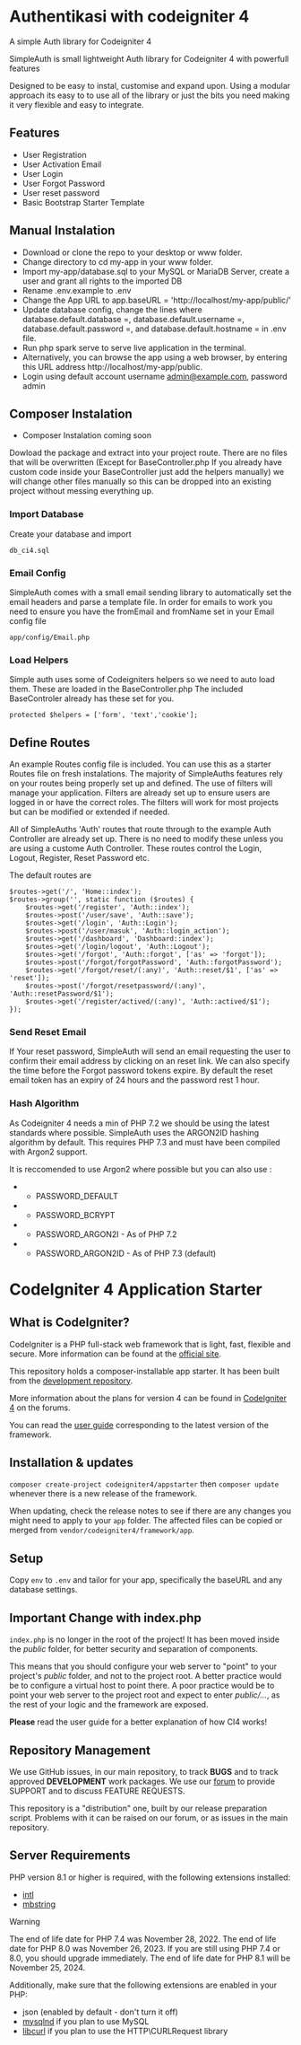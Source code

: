 # Authentikasi with codeigniter 4

A simple Auth library for Codeigniter 4

SimpleAuth is small lightweight Auth library for Codeigniter 4 with powerfull features

Designed to be easy to instal, customise and expand upon. Using a modular approach its easy to to use all of the library or just the bits you need making it very flexible and easy to integrate.

## Features

- User Registration
- User Activation Email
- User Login
- User Forgot Password
- User reset password
- Basic Bootstrap Starter Template

## Manual Instalation

- Download or clone the repo to your desktop or www folder.
- Change directory to cd my-app in your www folder.
- Import my-app/database.sql to your MySQL or MariaDB Server, create a user and grant all rights to the imported DB
- Rename .env.example to .env
- Change the App URL to app.baseURL = 'http://localhost/my-app/public/'
- Update database config, change the lines where database.default.database =, database.default.username =, database.default.password =, and database.default.hostname = in .env file.
- Run php spark serve to serve live application in the terminal.
- Alternatively, you can browse the app using a web browser, by entering this URL address http://localhost/my-app/public.
- Login using default account username admin@example.com, password admin

## Composer Instalation

- Composer Instalation coming soon

Dowload the package and extract into your project route. There are no files that will be overwritten (Except for BaseController.php If you already have custom code inside your BaseController just add the helpers manually) we will change other files manually so this can be dropped into an existing project without messing everything up.

### Import Database

Create your database and import

```
db_ci4.sql
```

### Email Config

SimpleAuth comes with a small email sending library to automatically set the email headers and parse a template file. In order for emails to work you need to ensure you have the fromEmail and fromName set in your Email config file

```
app/config/Email.php
```

### Load Helpers

Simple auth uses some of Codeigniters helpers so we need to auto load them. These are loaded in the BaseController.php The included BaseControler already has these set for you.

```
protected $helpers = ['form', 'text','cookie'];
```

## Define Routes

An example Routes config file is included. You can use this as a starter Routes file on fresh instalations. The majority of SimpleAuths features rely on your routes being properly set up and defined. The use of filters will manage your application. Filters are already set up to ensure users are logged in or have the correct roles. The filters will work for most projects but can be modified or extended if needed.

All of SimpleAuths 'Auth' routes that route through to the example Auth Controller are already set up. There is no need to modify these unless you are using a custome Auth Controller. These routes control the Login, Logout, Register, Reset Password etc.

The default routes are

```
$routes->get('/', 'Home::index');
$routes->group('', static function ($routes) {
    $routes->get('/register', 'Auth::index');
    $routes->post('/user/save', 'Auth::save');
    $routes->get('/login', 'Auth::Login');
    $routes->post('/user/masuk', 'Auth::login_action');
    $routes->get('/dashboard', 'Dashboard::index');
    $routes->get('/login/logout', 'Auth::Logout');
    $routes->get('/forgot', 'Auth::forgot', ['as' => 'forgot']);
    $routes->post('/forgot/forgotPassword', 'Auth::forgotPassword');
    $routes->get('/forgot/reset/(:any)', 'Auth::reset/$1', ['as' => 'reset']);
    $routes->post('/forgot/resetpassword/(:any)', 'Auth::resetPassword/$1');
    $routes->get('/register/actived/(:any)', 'Auth::actived/$1');
});
```

### Send Reset Email

If Your reset password, SimpleAuth will send an email requesting the user to confirm their email address by clicking on an reset link. We can also specify the time before the Forgot password tokens expire. By default the reset email token has an expiry of 24 hours and the password rest 1 hour.

### Hash Algorithm

As Codeigniter 4 needs a min of PHP 7.2 we should be using the latest standards where possible. SimpleAuth uses the ARGON2ID hashing algorithm by default. This requires PHP 7.3 and must have been compiled with Argon2 support.

It is reccomended to use Argon2 where possible but you can also use :

- - PASSWORD_DEFAULT
- - PASSWORD_BCRYPT
- - PASSWORD_ARGON2I - As of PHP 7.2
- - PASSWORD_ARGON2ID - As of PHP 7.3 (default)

# CodeIgniter 4 Application Starter

## What is CodeIgniter?

CodeIgniter is a PHP full-stack web framework that is light, fast, flexible and secure.
More information can be found at the [official site](https://codeigniter.com).

This repository holds a composer-installable app starter.
It has been built from the
[development repository](https://github.com/codeigniter4/CodeIgniter4).

More information about the plans for version 4 can be found in [CodeIgniter 4](https://forum.codeigniter.com/forumdisplay.php?fid=28) on the forums.

You can read the [user guide](https://codeigniter.com/user_guide/)
corresponding to the latest version of the framework.

## Installation & updates

`composer create-project codeigniter4/appstarter` then `composer update` whenever
there is a new release of the framework.

When updating, check the release notes to see if there are any changes you might need to apply
to your `app` folder. The affected files can be copied or merged from
`vendor/codeigniter4/framework/app`.

## Setup

Copy `env` to `.env` and tailor for your app, specifically the baseURL
and any database settings.

## Important Change with index.php

`index.php` is no longer in the root of the project! It has been moved inside the _public_ folder,
for better security and separation of components.

This means that you should configure your web server to "point" to your project's _public_ folder, and
not to the project root. A better practice would be to configure a virtual host to point there. A poor practice would be to point your web server to the project root and expect to enter _public/..._, as the rest of your logic and the
framework are exposed.

**Please** read the user guide for a better explanation of how CI4 works!

## Repository Management

We use GitHub issues, in our main repository, to track **BUGS** and to track approved **DEVELOPMENT** work packages.
We use our [forum](http://forum.codeigniter.com) to provide SUPPORT and to discuss
FEATURE REQUESTS.

This repository is a "distribution" one, built by our release preparation script.
Problems with it can be raised on our forum, or as issues in the main repository.

## Server Requirements

PHP version 8.1 or higher is required, with the following extensions installed:

- [intl](http://php.net/manual/en/intl.requirements.php)
- [mbstring](http://php.net/manual/en/mbstring.installation.php)

> [!WARNING]
> The end of life date for PHP 7.4 was November 28, 2022.
> The end of life date for PHP 8.0 was November 26, 2023.
> If you are still using PHP 7.4 or 8.0, you should upgrade immediately.
> The end of life date for PHP 8.1 will be November 25, 2024.

Additionally, make sure that the following extensions are enabled in your PHP:

- json (enabled by default - don't turn it off)
- [mysqlnd](http://php.net/manual/en/mysqlnd.install.php) if you plan to use MySQL
- [libcurl](http://php.net/manual/en/curl.requirements.php) if you plan to use the HTTP\CURLRequest library
